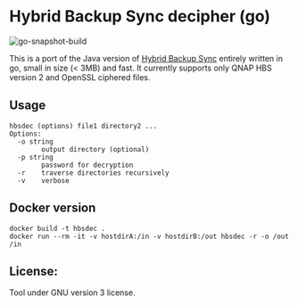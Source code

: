 # Hybrid Backup Sync decipher (go)

![go-snapshot-build](https://github.com/Soontao/hbsdecipher-go/workflows/go-snapshot-build/badge.svg)

This is a port of the Java version of [Hybrid Backup Sync](https://github.com/Mikiya83/hbs_decipher) entirely
written in go, small in size (< 3MB) and fast.
It currently supports only QNAP HBS version 2 and OpenSSL ciphered files.

## Usage

    hbsdec (options) file1 directory2 ...
    Options:
      -o string
            output directory (optional)
      -p string
            password for decryption
      -r    traverse directories recursively
      -v    verbose

## Docker version

    docker build -t hbsdec .
    docker run --rm -it -v hostdirA:/in -v hostdirB:/out hbsdec -r -o /out /in  

## License:
Tool under GNU version 3 license.
